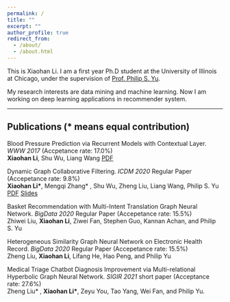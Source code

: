```yaml
---
permalink: /
title: ""
excerpt: ""
author_profile: true
redirect_from: 
  - /about/
  - /about.html
---
```


This is Xiaohan Li.
I am a first year Ph.D student at the University of Illinois at Chicago, under the supervision of [Prof. Philip S. Yu](https://www.cs.uic.edu/PSYu/).  

My research interests are data mining and machine learning. Now I am working on deep learning applications in recommender system.  

---

Publications (* means equal contribution)
---
Blood Pressure Prediction via Recurrent Models with Contextual Layer. *WWW 2017* (Accpetance rate: 17.0%)     
**Xiaohan Li**, Shu Wu, Liang Wang [PDF](shawnlxh.github.io/files/paper1.pdf)  

Dynamic Graph Collaborative Filtering. *ICDM 2020* Regular Paper (Accepetance rate: 9.8%)     
**Xiaohan Li\***, Mengqi Zhang* , Shu Wu, Zheng Liu, Liang Wang, Philip S. Yu [PDF](shawnlxh.github.io/files/ICDM2020-CR.pdf)  [Slides](shawnlxh.github.io/files/icdm-22.pdf) 

Basket Recommendation with Multi-Intent Translation Graph Neural Network. *BigData 2020* Regular Paper (Accepetance rate: 15.5%)  
Zhiwei Liu, **Xiaohan Li**, Ziwei Fan, Stephen Guo, Kannan Achan, and Philip S. Yu  

Heterogeneous Similarity Graph Neural Network on Electronic Health Record. *BigData 2020* Regular Paper (Accepetance rate: 15.5%)  
Zheng Liu, **Xiaohan Li**, Lifang He, Hao Peng, and Philip Yu

Medical Triage Chatbot Diagnosis Improvement via Multi-relational Hyperbolic Graph Neural Network. *SIGIR 2021* short paper (Acceptance rate: 27.6%)  
Zheng Liu* , **Xiaohan Li\***, Zeyu You, Tao Yang, Wei Fan, and Philip Yu.
